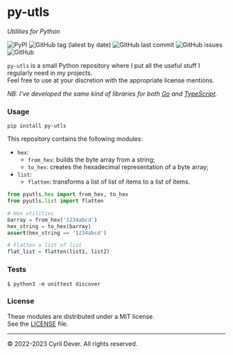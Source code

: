 # py-utls
_Utilities for Python_

![PyPI](https://img.shields.io/pypi/v/py-utls)
![GitHub tag (latest by date)](https://img.shields.io/github/v/tag/cyrildever/py-utls)
![GitHub last commit](https://img.shields.io/github/last-commit/cyrildever/py-utls)
![GitHub issues](https://img.shields.io/github/issues/cyrildever/py-utls)
![GitHub](https://img.shields.io/github/license/cyrildever/py-utls)

`py-utls` is a small Python repository where I put all the useful stuff I regularly need in my projects. \
Feel free to use at your discretion with the appropriate license mentions.

_NB: I've developed the same kind of libraries for both [Go](https://github.com/cyrildever/go-utls) and [TypeScript](https://www.npmjs.com/package/ts-utls)._

### Usage

```console
pip install py-utls
```

This repository contains the following modules:
* `hex`:
  - `from_hex`: builds the byte array from a string;
  - `to_hex`: creates the hexadecimal representation of a byte array;
* `list`:
  - `flatten`: transforms a list of list of items to a list of items.


```python
from pyutls.hex import from_hex, to_hex
from pyutls.list import flatten

# Hex utilities
barray = from_hex('1234abcd')
hex_string = to_hex(barray)
assert(hex_string == '1234abcd')

# Flatten a list of list
flat_list = flatten(list1, list2)
```


### Tests

```console
$ python3 -m unittest discover
```


### License

These modules are distributed under a MIT license. \
See the [LICENSE](LICENSE) file.


<hr />
&copy; 2022-2023 Cyril Dever. All rights reserved.